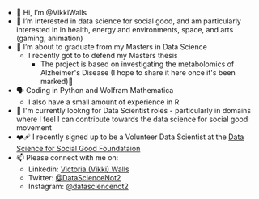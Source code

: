 - 👋 Hi, I’m @VikkiWalls
- 👀 I’m interested in data science for social good, and am particularly interested in in health, energy and environments, space, and arts (gaming, animation)
- 🌱 I’m about to graduate from my Masters in Data Science
    * I recently got to to defend my Masters thesis
        * The project is based on investigating the metabolomics of Alzheimer's Disease (I hope to share it here once it's been marked)🤞
- 🗣️ Coding in Python and Wolfram Mathematica
    * I also have a small amount of experience in R
- 💼 I'm currently lookng for Data Scientist roles - particularly in domains where I feel I can contribute towards the data science for social good movement
- ❤️‍🩹 I recently signed up to be a Volunteer Data Scientist at the [Data Science for Social Good Foundataion](http://www.datascienceforsocialgood.org/)
- 📫 Please connect with me on:
  - Linkedin: [Victoria (Vikki) Walls](https://www.linkedin.com/in/victoriajswalls/)
  - Twitter: [@DataScienceNot2](https://twitter.com/DataScienceNot2)
  - Instagram: [@datasciencenot2](https://www.instagram.com/datasciencenot2/)
<!---
VikkiWalls/VikkiWalls is a ✨ special ✨ repository because its `README.md` (this file) appears on your GitHub profile.
You can click the Preview link to take a look at your changes.
--->
